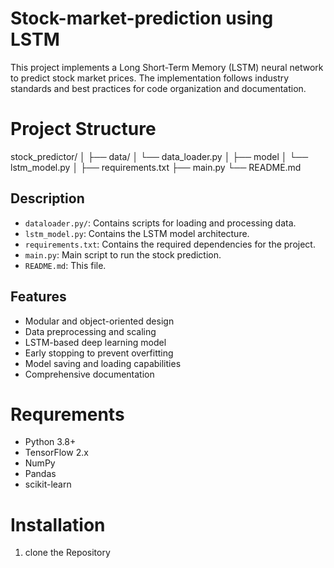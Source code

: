 # Stock-market-prediction using LSTM
This project implements a Long Short-Term Memory (LSTM) neural network to predict stock market prices. The implementation follows industry standards and best practices for code organization and documentation.
# Project Structure
stock_predictor/
│
├── data/
│   └── data_loader.py
│
├── model
│   └── lstm_model.py
│
├── requirements.txt
├── main.py
└── README.md

## Description

- `dataloader.py/`: Contains scripts for loading and processing data.
- `lstm_model.py`: Contains the LSTM model architecture.
- `requirements.txt`: Contains the required dependencies for the project.
- `main.py`: Main script to run the stock prediction.
- `README.md`: This file.
## Features
- Modular and object-oriented design
- Data preprocessing and scaling
- LSTM-based deep learning model
- Early stopping to prevent overfitting
- Model saving and loading capabilities
- Comprehensive documentation
# Requrements
- Python 3.8+
- TensorFlow 2.x
- NumPy
- Pandas
- scikit-learn
# Installation
1. clone the Repository
